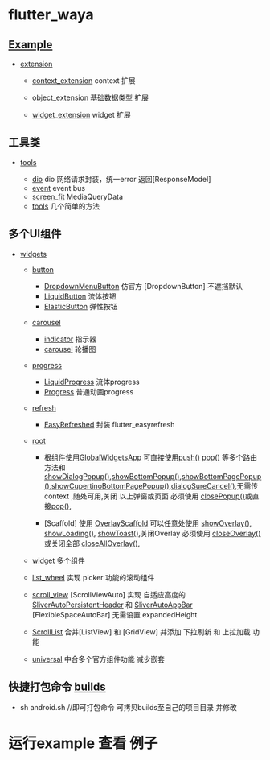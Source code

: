 # flutter_waya

## [Example](example)

-  [extension](./lib/extension)
    - [context_extension](./lib/extension/context_extension.dart) context 扩展
     
    - [object_extension](./lib/extension/object_extension.dart)  基础数据类型 扩展
     
    - [widget_extension](./lib/extension/widget_extension.dart)  widget 扩展

## 工具类
- [tools](./lib/tools)

   - [dio](./lib/tools/dio.dart) dio 网络请求封装，统一error 返回[ResponseModel]
   - [event](./lib/tools/event.dart) event bus
   - [screen_fit](./lib/tools/screen_fit.dart) MediaQueryData
   - [tools](./lib/tools/tools.dart) 几个简单的方法

## 多个UI组件
- [widgets](./lib/widgets)

   - [button](./lib/widgets/button)

      - [DropdownMenuButton](./lib/widgets/button/dropdown_button.dart) 仿官方 [DropdownButton] 不遮挡默认
      - [LiquidButton](./lib/widgets/button/liquid_button.dart) 流体按钮
      - [ElasticButton](./lib/widgets/button/elastic_button.dart) 弹性按钮

   - [carousel](./lib/widgets/carousel)
      - [indicator](./lib/widgets/carousel/indicator.dart) 指示器
      - [carousel](./lib/widgets/carousel/carousel.dart) 轮播图

   - [progress](./lib/widgets/progress)
      - [LiquidProgress](./lib/widgets/progress/liquid_progress.dart) 流体progress
      - [Progress](./lib/widgets/progress/progress.dart) 普通动画progress

   - [refresh](./lib/widgets/refresh)
      - [EasyRefreshed](./lib/widgets/refresh/easy_refresh.dart) 封装 flutter_easyrefresh

   - [root](./lib/widgets/root)
      - 根组件使用[GlobalWidgetsApp](./lib/widgets/root/root.dart) 可直接使用[push()](./lib/widgets/root/root.dart) [pop()](./lib/widgets/root/root.dart) 等多个路由方法和[showDialogPopup()](./lib/widgets/root/root.dart),[showBottomPopup()](./lib/widgets/root/root.dart),[showBottomPagePopup()](./lib/widgets/root/root_part.dart),[showCupertinoBottomPagePopup()](./lib/widgets/root/root_part.dart),[dialogSureCancel()](./lib/widgets/root/root_part.dart),无需传 context ,随处可用,关闭 以上弹窗或页面 必须使用 [closePopup()](./lib/widgets/root/root_part.dart)或直接[pop()](./lib/widgets/root/root_part.dart),
    
      - [Scaffold] 使用 [OverlayScaffold](./lib/widgets/root/root_part.dart) 可以任意处使用 [showOverlay()](./lib/widgets/root/root_part.dart), [showLoading()](./lib/widgets/root/root_part.dart), [showToast()](./lib/widgets/root/root_part.dart),关闭Overlay 必须使用 [closeOverlay()](./lib/widgets/root/root_part.dart) 或关闭全部 [closeAllOverlay()](./lib/widgets/root/root_part.dart), 

   - [widget](./lib/widgets/widget) 多个组件

   - [list_wheel](./lib/widgets/list_wheel.dart) 实现 picker 功能的滚动组件

   - [scroll_view](./lib/widgets/scroll_view.dart)  [ScrollViewAuto] 实现 自适应高度的 [SliverAutoPersistentHeader](./lib/widgets/scroll_view.dart) 和 [SliverAutoAppBar](./lib/widgets/scroll_view.dart) [FlexibleSpaceAutoBar] 无需设置 expandedHeight

   - [ScrollList](./lib/widgets/scroll_view.dart)  合并[ListView] 和 [GridView] 并添加 下拉刷新 和 上拉加载 功能

   - [universal](./lib/widgets/universal.dart)  中合多个官方组件功能  减少嵌套

## 快捷打包命令 [builds](builds)

-  sh android.sh  //即可打包命令 可拷贝builds至自己的项目目录 并修改

# 运行example 查看 例子